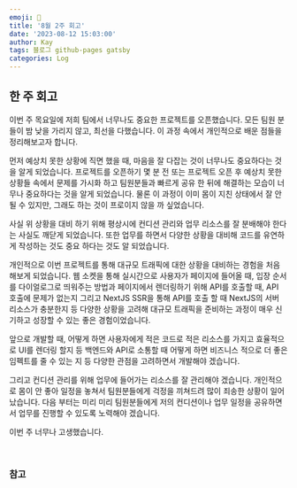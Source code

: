 ```yaml
---
emoji: 👋
title: '8월 2주 회고'
date: '2023-08-12 15:03:00'
author: Kay
tags: 블로그 github-pages gatsby
categories: Log
---
```


## 한 주 회고

이번 주 목요일에 저희 팀에서 너무나도 중요한 프로젝트를 오픈했습니다. 모든 팀원 분들이 밤 낮을 가리지 않고, 최선을 다했습니다. 이 과정 속에서 개인적으로 배운 점들을 정리해보고자 합니다.

먼저 예상치 못한 상황에 직면 했을 때, 마음을 잘 다잡는 것이 너무나도 중요하다는 것을 알게 되었습니다. 프로젝트를 오픈하기 몇 분 전 또는 프로젝트 오픈 후 예상치 못한 상황들 속에서 문제를 가시화 하고 팀원분들과 빠르게 공유 한 뒤에 해결하는 모습이 너무나 중요하다는 것을 알게 되었습니다. 물론 이 과정이 이미 몸이 지친 상태에서 잘 안될 수 있지만, 그래도 하는 것이 프로이지 않을 까 싶었습니다.

사실 위 상황을 대비 하기 위해 평상시에 컨디션 관리와 업무 리소스를 잘 분배해야 한다는 사실도 깨닫게 되었습니다. 또한 업무를 하면서 다양한 상황을 대비해 코드를 유연하게 작성하는 것도 중요 하다는 것도 알 되었습니다.

개인적으로 이번 프로젝트를 통해 대규모 트래픽에 대한 상황을 대비하는 경험을 처음 해보게 되었습니다. 웹 소켓을 통해 실시간으로 사용자가 페이지에 들어올 때, 입장 순서를 다이얼로그로 띄워주는 방법과 페이지에서 렌더링하기 위해 API를 호출할 때, API 호출에 문제가 없는지 그리고 NextJS SSR을 통해 API를 호출 할 때 NextJS의 서버 리소스가 충분한지 등 다양한 상황을 고려해 대규모 트래픽을 준비하는 과정이 매우 신기하고 성장할 수 있는 좋은 경험이었습니다.

앞으로 개발할 때, 어떻게 하면 사용자에게 적은 코드로 적은 리소스를 가지고 효율적으로 UI를 렌더링 할지 등 백엔드와 API로 소통할 때 어떻게 하면 비즈니스 적으로 더 좋은 임펙트를 줄 수 있는 지 등 다양한 관점을 고려하면서 개발해야 겠습니다.

그리고 컨디션 관리를 위해 업무에 들어가는 리소스를 잘 관리해야 겠습니다. 개인적으로 몸이 안 좋아 일정을 놓쳐서 팀원분들에게 걱정을 끼쳐드려 많이 죄송한 상황이 일어났습니다. 다음 부터는 미리 미리 팀원분들에게 저의 컨디션이나 업무 일정을 공유하면서 업무를 진행할 수 있도록 노력해야 겠습니다.

이번 주 너무나 고생했습니다.

<br>

### 참고

```toc

```
